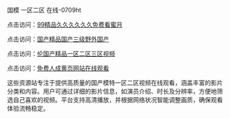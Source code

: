 国模 一区二区 在线-0709ht

点击访问：<a href="https://heiliaowzu4ur.pages.dev">99精品久久久久久久免费看蜜月</a>

点击访问：<a href="https://heiliaozj3tjd.pages.dev">国产精品国产三级野外国产</a>

点击访问：<a href="https://heiliaoe8ajia.pages.dev">伦国产精品一区二区三区视频</a>

点击访问：<a href="https://heiliaoxqkkct.pages.dev">免费人成黄页网站在线观看</a>

这些资源站专注于提供高质量的国产模特一区二区视频在线观看，涵盖丰富的影片分类和内容。用户可通过详细的影片信息，如演员介绍、时长及分辨率，方便地筛选自己喜欢的视频。平台支持高清播放，并根据网络状况智能调整画质，确保观看体验流畅稳定。

<span style="display:none;">[Canonical link](）</span>
